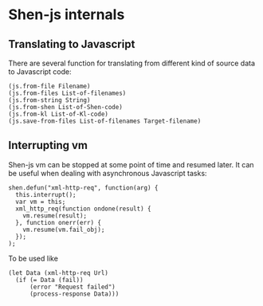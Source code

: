 # Shen-js internals
## Translating to Javascript
There are several function for translating from different kind of source data
to Javascript code:

    (js.from-file Filename)
    (js.from-files List-of-filenames)
    (js.from-string String)
    (js.from-shen List-of-Shen-code)
    (js.from-kl List-of-Kl-code)
    (js.save-from-files List-of-filenames Target-filename)

## Interrupting vm
Shen-js vm can be stopped at some point of time and resumed later. It can be
useful when dealing with asynchronous Javascript tasks:

    shen.defun("xml-http-req", function(arg) {
      this.interrupt();
      var vm = this;
      xml_http_req(function ondone(result) {
        vm.resume(result);
      }, function onerr(err) {
        vm.resume(vm.fail_obj);
      });
    );

To be used like

    (let Data (xml-http-req Url)
      (if (= Data (fail))
          (error "Request failed")
          (process-response Data)))
